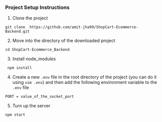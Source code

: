 ### Project Setup Instructions 


1. Clone the project 

```
git clone  https://github.com/amit-jha99/ShopCart-Ecommerce-Backend.git
```

2. Move into the directory of the downloaded project 

```
cd ShopCart-Ecommerce_Backend
```

3. Install node_modules  
```
 npm install
```

4. Create  a new  `.env` file in the root directory of the project (you can do it using `vim .env`) and then add the following environment variable to the  `.env` file

```
PORT = value_of_the_socket_port
```

5. Turn up the server

```
npm start
```